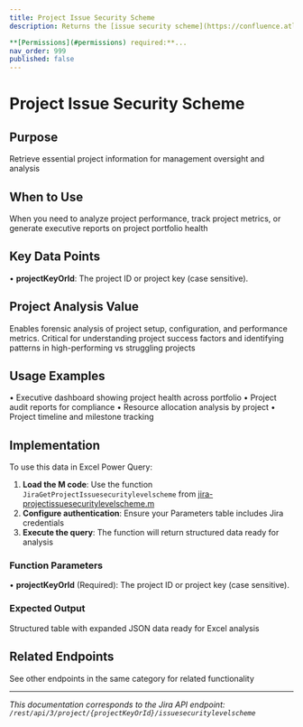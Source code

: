 ```yaml
---
title: Project Issue Security Scheme
description: Returns the [issue security scheme](https://confluence.atlassian.com/x/J4lKLg) associated with the project.

**[Permissions](#permissions) required:**...
nav_order: 999
published: false
---
```


# Project Issue Security Scheme

## Purpose
Retrieve essential project information for management oversight and analysis

## When to Use
When you need to analyze project performance, track project metrics, or generate executive reports on project portfolio health

## Key Data Points
• **projectKeyOrId**: The project ID or project key (case sensitive).

## Project Analysis Value
Enables forensic analysis of project setup, configuration, and performance metrics. Critical for understanding project success factors and identifying patterns in high-performing vs struggling projects

## Usage Examples
• Executive dashboard showing project health across portfolio
• Project audit reports for compliance
• Resource allocation analysis by project
• Project timeline and milestone tracking

## Implementation
To use this data in Excel Power Query:

1. **Load the M code**: Use the function `JiraGetProjectIssuesecuritylevelscheme` from [jira-projectissuesecuritylevelscheme.m](../assets/jira-projectissuesecuritylevelscheme.m)
2. **Configure authentication**: Ensure your Parameters table includes Jira credentials
3. **Execute the query**: The function will return structured data ready for analysis

### Function Parameters
• **projectKeyOrId** (Required): The project ID or project key (case sensitive).

### Expected Output
Structured table with expanded JSON data ready for Excel analysis

## Related Endpoints
See other endpoints in the same category for related functionality

---
*This documentation corresponds to the Jira API endpoint: `/rest/api/3/project/{projectKeyOrId}/issuesecuritylevelscheme`*
